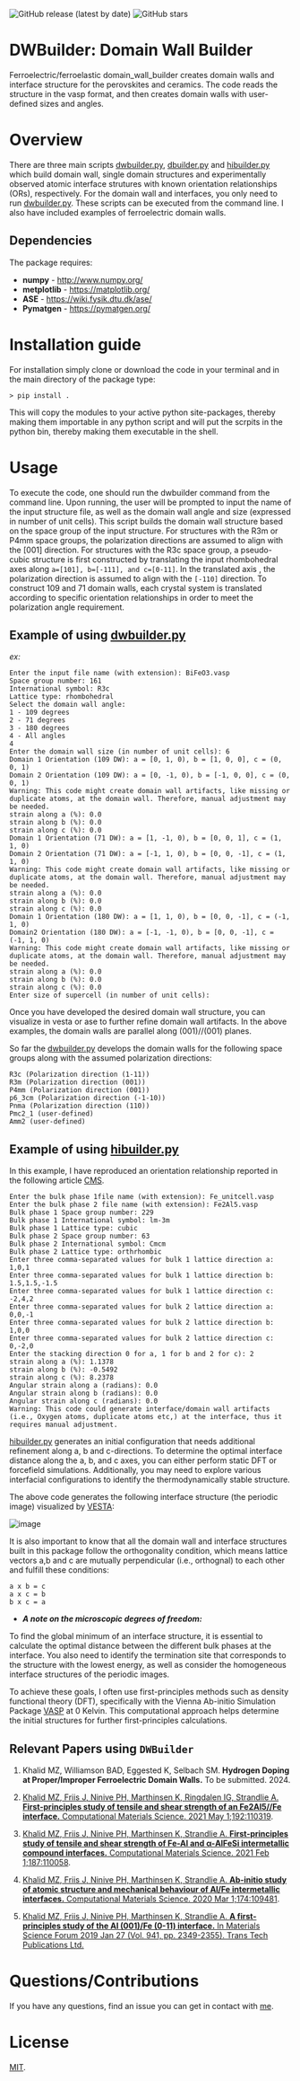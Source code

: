![GitHub release (latest by date)](https://img.shields.io/github/v/release/mzkhalid039/DWBuilder)
![GitHub stars](https://img.shields.io/github/stars/mzkhalid039/DWBuilder)

# DWBuilder: Domain Wall Builder
Ferroelectric/ferroelastic domain_wall_builder creates domain walls and interface structure for the perovskites and ceramics. The code reads the structure in the vasp format, and then creates domain walls with user-defined sizes and angles.

# Overview
There are three main scripts [dwbuilder.py](scripts/dwbuilder.py), [dbuilder.py](scripts/dbuilder.py) and [hibuilder.py](scripts/hibuilder.py) which build domain wall, single domain structures and experimentally observed atomic interface strutures with known orientation relationships (ORs), respectively. For the domain wall and interfaces, you only need to run [dwbuilder.py](scripts/dwbuilder.py). These scripts can be executed from the command line. I also have included examples of ferroelectric domain walls.

Dependencies
------------

The package requires:

-  **numpy** - http://www.numpy.org/
-  **metplotlib** - https://matplotlib.org/
-  **ASE** - https://wiki.fysik.dtu.dk/ase/
-  **Pymatgen** - https://pymatgen.org/

# Installation guide
For installation simply clone or download the code in your terminal and in the main directory of the package type:
```
> pip install .
```
This will copy the modules to your active python site-packages, thereby making them importable in any python script and will put the scrpits in the python bin, thereby making them executable in the shell.

# Usage
To execute the code, one should run the dwbuilder command from the command line. Upon running, the user will be prompted to input the name of the input structure file, as well as the domain wall angle and size (expressed in number of unit cells). This script builds the domain wall structure based on the space group of the input structure. For structures with the R3m or P4mm space groups, the polarization directions are assumed to align with the [001] direction. For structures with the R3c space group, a pseudo-cubic structure is first constructed by translating the input rhombohedral axes along ```a=[101], b=[-111], and c=[0-11]```. In the translated axis , the polarization direction is assumed to align with the ```[-110]``` direction. To construct 109 and 71 domain walls, each crystal system is translated according to specific orientation relationships in order to meet the polarization angle requirement.

## Example of using [dwbuilder.py](scripts/dwbuilder.py)
_ex:_

```
Enter the input file name (with extension): BiFeO3.vasp
Space group number: 161
International symbol: R3c
Lattice type: rhombohedral
Select the domain wall angle:
1 - 109 degrees
2 - 71 degrees
3 - 180 degrees
4 - All angles
4
Enter the domain wall size (in number of unit cells): 6
Domain 1 Orientation (109 DW): a = [0, 1, 0), b = [1, 0, 0], c = (0, 0, 1)
Domain 2 Orientation (109 DW): a = [0, -1, 0), b = [-1, 0, 0], c = (0, 0, 1)
Warning: This code might create domain wall artifacts, like missing or duplicate atoms, at the domain wall. Therefore, manual adjustment may be needed.
strain along a (%): 0.0
strain along b (%): 0.0
strain along c (%): 0.0
Domain 1 Orientation (71 DW): a = [1, -1, 0), b = [0, 0, 1], c = (1, 1, 0)
Domain 2 Orientation (71 DW): a = [-1, 1, 0), b = [0, 0, -1], c = (1, 1, 0)
Warning: This code might create domain wall artifacts, like missing or duplicate atoms, at the domain wall. Therefore, manual adjustment may be needed.
strain along a (%): 0.0
strain along b (%): 0.0
strain along c (%): 0.0
Domain 1 Orientation (180 DW): a = [1, 1, 0), b = [0, 0, -1], c = (-1, 1, 0)
Domain2 Orientation (180 DW): a = [-1, -1, 0), b = [0, 0, -1], c = (-1, 1, 0)
Warning: This code might create domain wall artifacts, like missing or duplicate atoms, at the domain wall. Therefore, manual adjustment may be needed.
strain along a (%): 0.0
strain along b (%): 0.0
strain along c (%): 0.0
Enter size of supercell (in number of unit cells):  
```

Once you have developed the desired domain wall structure, you can visualize in vesta or ase to further refine domain wall artifacts.  In the above examples, the domain walls are parallel along (001)//(001) planes.

So far the [dwbuilder.py](scripts/dwbuilder.py) develops the domain walls for the following space groups along with the assumed polarization directions:

```
R3c (Polarization direction (1-11))
R3m (Polarization direction (001))
P4mm (Polarization direction (001))
p6_3cm (Polarization direction (-1-10))
Pnma (Polarization direction (110))
Pmc2_1 (user-defined)
Amm2 (user-defined)
```


## Example of using [hibuilder.py](scripts/hibuilder.py)
In this example, I have reproduced an orientation relationship reported in the following article [CMS](https://www.sciencedirect.com/science/article/pii/S0927025621000446). 

```
Enter the bulk phase 1file name (with extension): Fe_unitcell.vasp
Enter the bulk phase 2 file name (with extension): Fe2Al5.vasp
Bulk phase 1 Space group number: 229
Bulk phase 1 International symbol: lm-3m
Bulk phase 1 Lattice type: cubic
Bulk phase 2 Space group number: 63
Bulk phase 2 International symbol: Cmcm
Bulk phase 2 Lattice type: orthrhombic
Enter three comma-separated values for bulk 1 lattice direction a: 1,0,1
Enter three comma-separated values for bulk 1 lattice direction b: 1.5,1.5,-1.5
Enter three comma-separated values for bulk 1 lattice direction c: -2,4,2
Enter three comma-separated values for bulk 2 lattice direction a: 0,0,-1
Enter three comma-separated values for bulk 2 lattice direction b: 1,0,0
Enter three comma-separated values for bulk 2 lattice direction c: 0,-2,0
Enter the stacking direction 0 for a, 1 for b and 2 for c): 2
strain along a (%): 1.1378
strain along b (%): -0.5492
strain along c (%): 8.2378
Angular strain along a (radians): 0.0
Angular strain along b (radians): 0.0
Angular strain along c (radians): 0.0
Warning: This code could generate interface/domain wall artifacts (i.e., Oxygen atoms, duplicate atoms etc,) at the interface, thus it requires manual adjustment.
```
[hibuilder.py](scripts/hibuilder.py) generates an initial configuration that needs additional refinement along a, b and c-directions. To determine the optimal interface distance along the a, b, and c axes, you can either perform static DFT or forcefield simulations. Additionally, you may need to explore various interfacial configurations to identify the thermodynamically stable structure.

The above code generates the following interface structure (the periodic image) visualized by [VESTA](https://jp-minerals.org/vesta/en/):

![image](https://github.com/mzkhalid039/DWBuilder/assets/52278972/19081982-1949-4e16-a734-ca27a6d733bb)

It is also important to know that all the domain wall and interface structures built in this package follow the orthogonality condition, which means lattice vectors a,b and c are mutually perpendicular (i.e., orthognal) to each other and fulfill these conditions: 

```
a x b = c
a x c = b
b x c = a
```

- _**A note on the microscopic degrees of freedom:**_

To find the global minimum of an interface structure, it is essential to calculate the optimal distance between the different bulk phases at the interface. You also need to identify the termination site that corresponds to the structure with the lowest energy, as well as consider the homogeneous interface structures of the periodic images.

To achieve these goals, I often use first-principles methods such as density functional theory (DFT), specifically with the Vienna Ab-initio Simulation Package [VASP](https://www.vasp.at/) at 0 Kelvin. This computational approach helps determine the initial structures for further first-principles calculations. 

## Relevant Papers using ```DWBuilder```

1. Khalid MZ, Williamson BAD, Eggested K, Selbach SM. **Hydrogen Doping at Proper/Improper Ferroelectric Domain Walls.** To be submitted. 2024.

2. [Khalid MZ, Friis J, Ninive PH, Marthinsen K, Ringdalen IG, Strandlie A. **First-principles study of tensile and shear strength of an Fe2Al5//Fe interface.** Computational Materials Science. 2021 May 1;192:110319](https://www.sciencedirect.com/science/article/pii/S0927025621000446).

3. [Khalid MZ, Friis J, Ninive PH, Marthinsen K, Strandlie A. **First-principles study of tensile and shear strength of Fe-Al and α-AlFeSi intermetallic compound interfaces.** Computational Materials Science. 2021 Feb 1;187:110058](https://www.sciencedirect.com/science/article/pii/S0927025620305498).

4. [Khalid MZ, Friis J, Ninive PH, Marthinsen K, Strandlie A. **Ab-initio study of atomic structure and mechanical behaviour of Al/Fe intermetallic interfaces.** Computational Materials Science. 2020 Mar 1;174:109481](https://www.sciencedirect.com/science/article/pii/S0927025619307803).

5. [Khalid MZ, Friis J, Ninive PH, Marthinsen K, Strandlie A. **A first-principles study of the Al (001)/Fe (0-11) interface.** In Materials Science Forum 2019 Jan 27 (Vol. 941, pp. 2349-2355). Trans Tech Publications Ltd.](https://www.scientific.net/MSF.941.2349)


# Questions/Contributions
If you have any questions, find an issue you can get in contact with [me](mailto:zeeshan.khalid039@gmail.com).


# License
[MIT](./LICENSE).  




